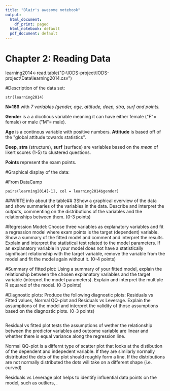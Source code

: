 ```yaml
---
title: "Blair's awesome notebook"
output:
  html_document:
    df_print: paged
  html_notebook: default
  pdf_document: default
---
```

# Chapter 2: Reading Data

learning2014<-read.table("D:\\IODS-project\\IODS-project\\Data\\learning2014.csv")

#Description of the data set:
```
str(learning2014)
```
**N=166** with *7 variables (gender, age, attitude, deep, stra, surf and points.* 

**Gender** is a a dicotious variable meaning it can have either female ("F"= female) or male ("M"= male). 

**Age** is a continous variable with positive numbers. 
**Attitude** is based off of the "global attitude towards statistics". 

**Deep**, **stra** (structure), **surf** (surface) are variables based on the *mean* of likert scores (1-5) to clustered questions.

**Points** represent the exam points.

#Graphical display of the data:

#From DataCamp
```{r}
pairs(learning2014[-1], col = learning2014$gender)
```

##WRITE info about the table##
3Show a graphical overview of the data and show summaries of the variables in the data. Describe and interpret the outputs, commenting on the distributions of the variables and the relationships between them. (0-3 points)

#Regression Model:
Choose three variables as explanatory variables and fit a regression model where exam points is the target (dependent) variable. Show a summary of the fitted model and comment and interpret the results. Explain and interpret the statistical test related to the model parameters. If an explanatory variable in your model does not have a statistically significant relationship with the target variable, remove the variable from the model and fit the model again without it. (0-4 points)

#Summary of fitted plot:
Using a summary of your fitted model, explain the relationship between the chosen explanatory variables and the target variable (interpret the model parameters). Explain and interpret the multiple R squared of the model. (0-3 points)

#Diagnostic plots:
Produce the following diagnostic plots: Residuals vs Fitted values, Normal QQ-plot and Residuals vs Leverage. Explain the assumptions of the model and interpret the validity of those assumptions based on the diagnostic plots. (0-3 points)
```

```
Residual vs fitted plot tests the assumptions of wether the relationship between the predictor variables and outcome variable are linear and whether there is equal variance along the regression line.

Normal QQ-plot is a differnt type of scatter plot that looks at the distibution of the dependent and indepedent variable. If they are similarly normally distributed the dots of the plot should roughly form a line. If the distributions are not normally distributed the dots will take on a different shape (i.e. curved)

Residuals vs Leverage plot helps to identify influential data points on the model, such as outliers, . 


